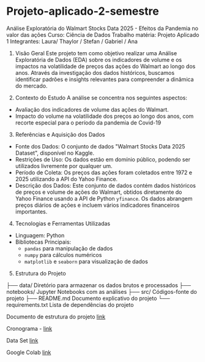 # Projeto-aplicado-2-semestre
Análise Exploratória do Walmart Stocks Data 2025 - Efeitos da Pandemia  no valor das ações 
Curso: Ciência de Dados 
Trabalho matéria: Projeto Aplicado 1 
Integrantes: Laura/ Thaylor / Stefan / Gabriel / Ana 


1. Visão Geral
Este projeto tem como objetivo realizar uma Análise Exploratória de Dados (EDA) sobre os indicadores de volume e os impactos na volatilidade de preços das ações do Walmart ao longo dos anos. Através da investigação dos dados históricos, buscamos identificar padrões e insights relevantes para compreender a dinâmica do mercado. 


2. Contexto do Estudo
A análise se concentra nos seguintes aspectos:
- Avaliação dos indicadores de volume das ações do Walmart.
- Impacto do volume na volatilidade dos preços ao longo dos anos, com recorte especial para o período da pandemia de Covid-19

3. Referências e Aquisição dos Dados
- Fonte dos Dados: O conjunto de dados "Walmart Stocks Data 2025 Dataset", disponível no Kaggle.
- Restrições de Uso: Os dados estão em domínio público, podendo ser utilizados livremente por qualquer um.
- Período de Coleta: Os preços das ações foram coletados entre 1972 e 2025 utilizando a API do Yahoo Finance.
- Descrição dos Dados: Este conjunto de dados contém dados históricos de preços e volume de ações do Walmart, obtidos diretamente do Yahoo Finance usando a API de Python `yfinance`. Os dados abrangem preços diários de ações e incluem vários indicadores financeiros importantes.

4. Tecnologias e Ferramentas Utilizadas
- Linguagem: Python
- Bibliotecas Principais:
  - `pandas` para manipulação de dados
  - `numpy` para cálculos numéricos
  - `matplotlib` e `seaborn` para visualização de dados

5. Estrutura do Projeto

├── data/                       Diretório para armazenar os dados brutos e processados
├── notebooks/             Jupyter Notebooks com as análises
├── src/                         Códigos-fonte do projeto
├── README.md           Documento explicativo do projeto
└── requirements.txt     Lista de dependências do projeto

Documento de estrutura do projeto [link](https://docs.google.com/document/d/1YRPBgbjfm5mHRPS8YAMsctiORqbXy3w54FtLcmtlXc0/edit?tab=t.0)

Cronograma - [link](https://docs.google.com/spreadsheets/d/1gFoNW3ZzSZPmSNMNsbDJu5Zv3R5ipOifsELXW9G9KJk/edit?gid=0#gid=0)

Data Set [link](https://www.kaggle.com/datasets/meharshanali/walmart-stocks-data-2025)

Google Colab [link](https://colab.research.google.com/drive/1BVU-DsnR8biC8RhUBw-ZMWF53eBP8wDr?usp=sharing)
